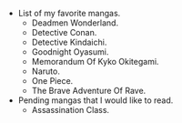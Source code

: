 * List of my favorite mangas.
    * Deadmen Wonderland.
    * Detective Conan.
    * Detective Kindaichi.
    * Goodnight Oyasumi.
    * Memorandum Of Kyko Okitegami.
    * Naruto.
    * One Piece.
    * The Brave Adventure Of Rave.
* Pending mangas that I would like to read.
    * Assassination Class.